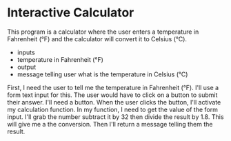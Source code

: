 # Interactive Calculator

This program is a calculator where the user enters a temperature in Fahrenheit (°F) and the calculator will convert it to Celsius (°C).

* inputs
* temperature in Fahrenheit (°F)
* output
* message telling user what is the temperature in Celsius (°C)

First, I need the user to tell me the temperature in Fahrenheit (°F). I'll use a form text input for this. The user would have to click on a button to submit their answer. I'll need a button. When the user clicks the button, I'll activate my calculation function. In my function, I need to get the value of the form input. I'll grab the number subtract it by 32 then divide the result by 1.8. This will give me a the conversion. Then I'll return a message telling them the result.
